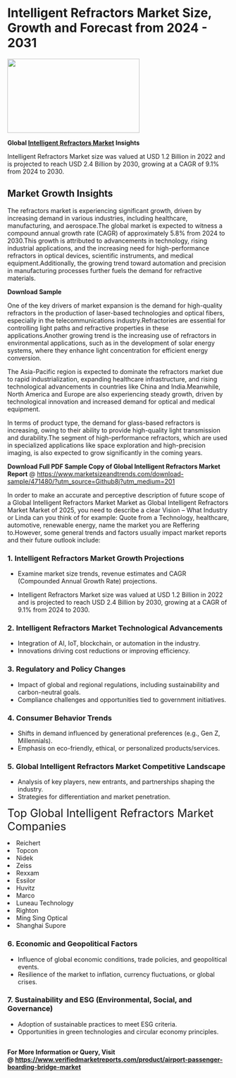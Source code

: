 <H1>Intelligent Refractors Market Size, Growth and Forecast from 2024 - 2031</H1><img class="aligncenter size-medium wp-image-584254" src="https://thirdeyenews.in/wp-content/uploads/2024/09/Global-Market-Research-300x168.jpeg" alt="" width="300" height="168" /><p><strong>Global&nbsp;<a href="https://www.marketsizeandtrends.com/download-sample/471480/?utm_source=Github8j?utm_medium=201">Intelligent Refractors Market</a> Insights</strong></p><p>Intelligent Refractors Market size was valued at USD 1.2 Billion in 2022 and is projected to reach USD 2.4 Billion by 2030, growing at a CAGR of 9.1% from 2024 to 2030.</p><p><h2>Market Growth Insights</h2> <p>The refractors market is experiencing significant growth, driven by increasing demand in various industries, including healthcare, manufacturing, and aerospace.The global market is expected to witness a compound annual growth rate (CAGR) of approximately 5.8% from 2024 to 2030.This growth is attributed to advancements in technology, rising industrial applications, and the increasing need for high-performance refractors in optical devices, scientific instruments, and medical equipment.Additionally, the growing trend toward automation and precision in manufacturing processes further fuels the demand for refractive materials.</p> <p><strong>Download Sample</strong></p> <p>One of the key drivers of market expansion is the demand for high-quality refractors in the production of laser-based technologies and optical fibers, especially in the telecommunications industry.Refractories are essential for controlling light paths and refractive properties in these applications.Another growing trend is the increasing use of refractors in environmental applications, such as in the development of solar energy systems, where they enhance light concentration for efficient energy conversion.</p> <p>The Asia-Pacific region is expected to dominate the refractors market due to rapid industrialization, expanding healthcare infrastructure, and rising technological advancements in countries like China and India.Meanwhile, North America and Europe are also experiencing steady growth, driven by technological innovation and increased demand for optical and medical equipment.</p> <p>In terms of product type, the demand for glass-based refractors is increasing, owing to their ability to provide high-quality light transmission and durability.The segment of high-performance refractors, which are used in specialized applications like space exploration and high-precision imaging, is also expected to grow significantly in the coming years.</p> <p><span class=""><strong>Download Full PDF Sample Copy of Global Intelligent Refractors Market Report</strong> @ <a href="https://www.marketsizeandtrends.com/download-sample/471480/?utm_source=Github8j?utm_medium=201" target="_blank">https://www.marketsizeandtrends.com/download-sample/471480/?utm_source=Github8j?utm_medium=201</a></span></p><p>In order to make an accurate and perceptive description of future scope of a Global&nbsp;Intelligent Refractors Market Market as Global&nbsp;Intelligent Refractors Market Market of 2025, you need to describe a clear Vision &ndash; What Industry or Linda can you think of for example: Quote from a Technology, healthcare, automotive, renewable energy, name the market you are Reffering to.However, some general trends and factors usually impact market reports and their future outlook include:</p><h3>1.&nbsp;<strong>Intelligent Refractors Market Growth Projections</strong></h3><ul><li>Examine market size trends, revenue estimates and CAGR (Compounded Annual Growth Rate) projections.</li><li><p>Intelligent Refractors Market size was valued at USD 1.2 Billion in 2022 and is projected to reach USD 2.4 Billion by 2030, growing at a CAGR of 9.1% from 2024 to 2030.</p></li></ul><h3>2.&nbsp;<strong>Intelligent Refractors Market Technological Advancements</strong></h3><ul><li>Integration of AI, IoT, blockchain, or automation in the industry.</li><li>Innovations driving cost reductions or improving efficiency.</li></ul><h3>3.&nbsp;<strong>Regulatory and Policy Changes</strong></h3><ul><li>Impact of global and regional regulations, including sustainability and carbon-neutral goals.</li><li>Compliance challenges and opportunities tied to government initiatives.</li></ul><h3>4.&nbsp;<strong>Consumer Behavior Trends</strong></h3><ul><li>Shifts in demand influenced by generational preferences (e.g., Gen Z, Millennials).</li><li>Emphasis on eco-friendly, ethical, or personalized products/services.</li></ul><h3>5.&nbsp;<strong>Global Intelligent Refractors Market Competitive Landscape</strong></h3><ul><li>Analysis of key players, new entrants, and partnerships shaping the industry.</li><li>Strategies for differentiation and market penetration.</li></ul><p data-pm-slice="1 1 []"><span style="color: inherit; font-family: inherit; font-size: 25px;">Top Global Intelligent Refractors Market Companies</span></p><div class="" data-test-id=""><p><li>Reichert</li><li> Topcon</li><li> Nidek</li><li> Zeiss</li><li> Rexxam</li><li> Essilor</li><li> Huvitz</li><li> Marco</li><li> Luneau Technology</li><li> Righton</li><li> Ming Sing Optical</li><li> Shanghai Supore</li></p></div><h3>6.&nbsp;<strong>Economic and Geopolitical Factors</strong></h3><ul><li>Influence of global economic conditions, trade policies, and geopolitical events.</li><li>Resilience of the market to inflation, currency fluctuations, or global crises.</li></ul><h3>7.&nbsp;<strong>Sustainability and ESG (Environmental, Social, and Governance)</strong></h3><ul><li>Adoption of sustainable practices to meet ESG criteria.</li><li>Opportunities in green technologies and circular economy principles.</li></ul><h2><strong style="font-size: 14px;">For More Information or Query, Visit @&nbsp;</strong><a style="background-color: #ffffff; font-size: 14px;" href="https://www.marketsizeandtrends.com/report/intelligent-refractors-market/" target="_blank">https://www.verifiedmarketreports.com/product/airport-passenger-boarding-bridge-market</a></h2>